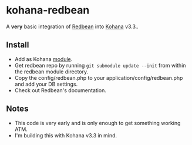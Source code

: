 kohana-redbean
==============
A __very__ basic integration of [Redbean](http://redbeanphp.com/) into [Kohana](http://kohanaframework.org/) v3.3..

Install
-------
* Add as Kohana [module](http://kohanaframework.org/3.2/guide/kohana/modules).
* Get redbean repo by running `git submodule update --init` from within the redbean module directory.
* Copy the config/redbean.php to your application/config/redbean.php and add your DB settings.
* Check out Redbean's documentation.

Notes
-----
* This code is very early and is only enough to get something working ATM.
* I'm building this with Kohana v3.3 in mind.
